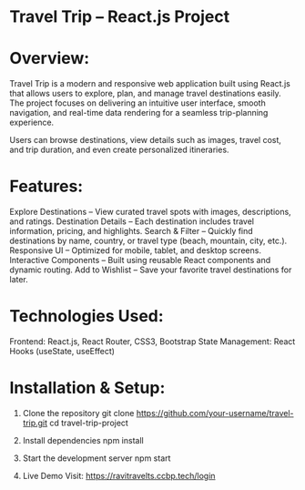 # Travel Trip – React.js Project
# Overview:

Travel Trip is a modern and responsive web application built using React.js that allows users to explore, plan, and manage travel destinations easily. The project focuses on delivering an intuitive user interface, smooth navigation, and real-time data rendering for a seamless trip-planning experience.

Users can browse destinations, view details such as images, travel cost, and trip duration, and even create personalized itineraries.

# Features:

Explore Destinations – View curated travel spots with images, descriptions, and ratings.
Destination Details – Each destination includes travel information, pricing, and highlights.
Search & Filter – Quickly find destinations by name, country, or travel type (beach, mountain, city, etc.).
Responsive UI – Optimized for mobile, tablet, and desktop screens.
Interactive Components – Built using reusable React components and dynamic routing.
Add to Wishlist – Save your favorite travel destinations for later.

# Technologies Used:

Frontend: React.js, React Router, CSS3, Bootstrap
State Management: React Hooks (useState, useEffect)


# Installation & Setup:

1. Clone the repository
git clone https://github.com/your-username/travel-trip.git
cd travel-trip-project

2. Install dependencies
npm install

3. Start the development server
npm start

4. Live Demo
Visit: https://ravitravelts.ccbp.tech/login